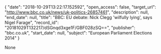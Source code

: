 {
  "date": "2018-10-29T13:22:17.152592", 
  "open_access": false, 
  "target_url": "http://www.bbc.co.uk/news/uk-politics-26857461", 
  "description": null, 
  "end_date": null, 
  "title": "BBC:  EU debate: Nick Clegg 'wilfully lying', says Nigel Farage", 
  "record_id": "20181029T132217/dSGnqd3xge1F/GBF028zSQ==", 
  "publisher": "bbc.co.uk", 
  "start_date": null, 
  "subject": "European Parliament Elections 2014"
}

None
